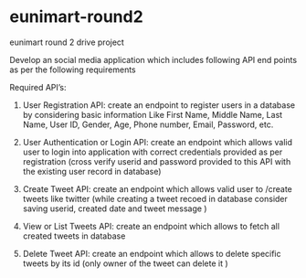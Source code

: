 # eunimart-round2
eunimart round 2 drive project

Develop an social media application which includes following API end points as per the following requirements
 
 
Required API’s:
1.	User Registration API: create an endpoint to register users in a database by considering basic information Like First Name, Middle Name, Last Name, User ID, Gender, Age, Phone number, Email, Password, etc.
                                                
2.	User Authentication or Login API: create an endpoint which allows valid user to login into application with correct credentials provided as per registration (cross verify userid and password provided to this API with the existing user record in database)
                        
3.	Create Tweet API: create an endpoint which allows valid user to /create tweets like twitter (while creating a tweet recoed in database consider saving userid, created date and tweet message )
 
4.	View or List Tweets API: create an endpoint which allows to fetch all created tweets in database 
 
5.	Delete Tweet API: create an endpoint which allows to delete specific tweets by its id (only owner of the tweet can delete it )
